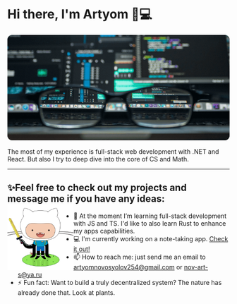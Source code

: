 # Hi there, I'm Artyom 👋💻

![](hat-image.png)

The most of my experience is full-stack web development with .NET and React. But also I try to deep dive into the core of CS and Math.

---

## ✨Feel free to check out my projects and message me if you have any ideas: <img align="left" width="150" height="150" src="adventure-cat.png">

- 🌱 At the moment I’m learning full-stack development with JS and TS. I'd like to also learn Rust to enhance my apps capabilities.
- 💻 I'm currently working on a note-taking app. [Check it out!](https://github.com/potyoma/dotnote)
- 📫 How to reach me: just send me an email to artyomnovosyolov254@gmail.com or nov-art-s@ya.ru
- ⚡ Fun fact: Want to build a truly decentralized system? The nature has already done that. Look at plants.
